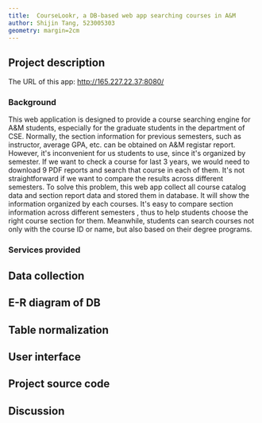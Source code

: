 ```yaml
---
title:  CourseLookr, a DB-based web app searching courses in A&M 
author: Shijin Tang, 523005303 
geometry: margin=2cm
---
```



## Project description


The URL of this app: http://165.227.22.37:8080/


### Background


This web application is designed to provide a course searching engine for A&M students, especially for the graduate students in the department of CSE. Normally, the section information for previous semesters, such as instructor, average GPA, etc. can be obtained on A&M registar report. However, it's inconvenient for us students to use, since it's organized by semester. If we want to check a course for last 3 years, we would need to download 9 PDF reports and search that course in each of them. It's not straightforward if we want to compare the results across different semesters. To solve this problem, this web app collect all course catalog data and section report data and stored them in database. It will show the information organized by each courses. It's easy to compare section information across different semesters , thus to help students choose the right course section for them. Meanwhile, students can search courses not only with the course ID or name, but also based on their degree programs.


### Services provided


## Data collection


## E-R diagram of DB


## Table normalization


## User interface


## Project source code


## Discussion